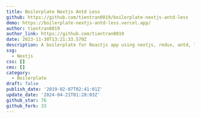 ```yaml
---
title: Boilerplate Nextjs Antd Less
github: https://github.com/tientran0019/boilerplate-nextjs-antd-less
demo: https://boilerplate-nextjs-antd-less.vercel.app/
author: tientran0019
author_link: https://github.com/tientran0019
date: 2023-11-30T13:21:33.570Z
description: A boilerplate for Reactjs app using nextjs, redux, antd, less
ssg:
  - Nextjs
css: []
cms: []
category:
  - Boilerplate
draft: false
publish_date: '2019-02-07T02:41:01Z'
update_date: '2024-04-21T01:28:03Z'
github_star: 76
github_fork: 33
---
```

